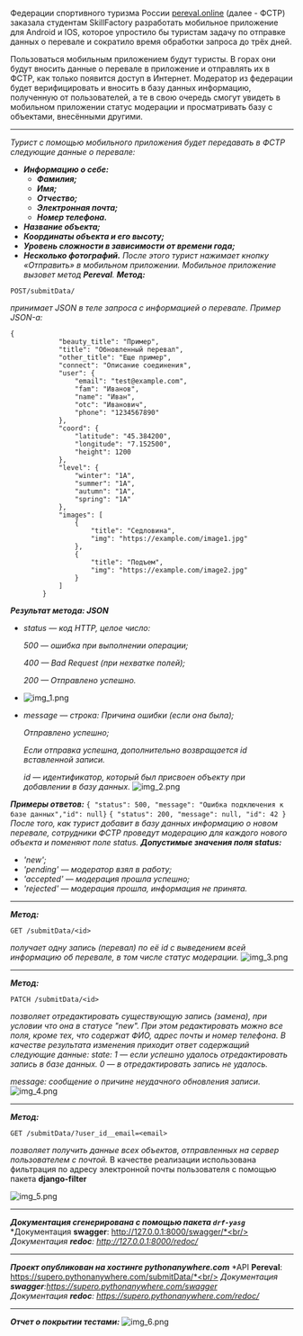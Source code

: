 
Федерации спортивного туризма России [pereval.online](https://pereval.online) (далее - ФСТР) заказала студентам SkillFactory разработать мобильное приложение для Android и IOS, которое упростило бы туристам задачу по отправке данных о перевале и сократило время обработки запроса до трёх дней.

Пользоваться мобильным приложением будут туристы. В горах они будут вносить данные о перевале в приложение и отправлять их в ФСТР, как только появится доступ в Интернет.
Модератор из федерации будет верифицировать и вносить в базу данных информацию, полученную от пользователей, а те в свою очередь смогут увидеть в мобильном приложении статус модерации и просматривать базу с объектами, внесёнными другими.
___
*Турист с помощью мобильного приложения будет передавать в ФСТР следующие данные о перевале:*
+ ***Информацию о себе:***
  + ***Фамилия;***
  + ***Имя;***
  + ***Отчество;***
  + ***Электронная почта;***
  + ***Номер телефона.***
+ ***Название объекта;***
+ ***Координаты объекта и его высоту;***
+ ***Уровень сложности в зависимости от времени года;***
+ ***Несколько фотографий.***
*После этого турист нажимает кнопку «Отправить» в мобильном приложении. Мобильное приложение вызовет метод **Pereval**.*
 ***Метод:***
 
```
POST/submitData/
```
 
 *принимает JSON в теле запроса с информацией о перевале. Пример JSON-а:*
```
{
            "beauty_title": "Пример",
            "title": "Обновленный перевал",
            "other_title": "Еще пример",
            "connect": "Описание соединения",
            "user": {
                "email": "test@example.com",
                "fam": "Иванов",
                "name": "Иван",
                "otc": "Иванович",
                "phone": "1234567890"
            },
            "coord": {
                "latitude": "45.384200",
                "longitude": "7.152500",
                "height": 1200
            },
            "level": {
                "winter": "1A",
                "summer": "1A",
                "autumn": "1A",
                "spring": "1A"
            },
            "images": [
                {
                    "title": "Седловина",
                    "img": "https://example.com/image1.jpg"
                },
                {
                    "title": "Подъем",
                    "img": "https://example.com/image2.jpg"
                }
            ]
        }
```
***Результат метода: JSON***
+ *status — код HTTP, целое число:*
 
    *500 — ошибка при выполнении операции;*
    
    *400 — Bad Request (при нехватке полей);*
    
    *200 — Отправлено успешно.*
+ ![img_1.png](img_1.png)
    
+ *message — строка:*
   *Причина ошибки (если она была);*
    
    *Отправлено успешно;*
    
    *Если отправка успешна, дополнительно возвращается id вставленной записи.*
    
    *id — идентификатор, который был присвоен объекту при добавлении в базу данных.*
    ![img_2.png](img_2.png)
    
***Примеры oтветов:***
`{ "status": 500, "message": "Ошибка подключения к базе данных","id": null}`
`{ "status": 200, "message": null, "id": 42 }`
*После того, как турист добавит в базу данных информацию о новом перевале, сотрудники ФСТР проведут модерацию для каждого нового объекта и поменяют поле status.*
***Допустимые значения поля status:***
+ *'new';*
+ *'pending' — модератор взял в работу;*
+ *'accepted'  — модерация прошла успешно;*
+ *'rejected' — модерация прошла, информация не принята.*
______
 ***Метод:*** 
```
GET /submitData/<id>
```
*получает одну запись (перевал) по её id с выведением всей информацию об перевале, в том числе статус модерации.*
![img_3.png](img_3.png)
____
***Метод:***
```
PATCH /submitData/<id>
```
*позволяет отредактировать существующую запись (замена), при условии что она в статусе "new". При этом редактировать можно все поля, кроме тех, что содержат ФИО, адрес почты и номер телефона. В качестве результата изменения приходит ответ содержащий следующие данные:*
 *state:*
     *1 — если успешно удалось отредактировать запись в базе данных.*
     *0 — в отредактировать запись не удалось.*
    
 *message: сообщение о причине неудачного обновления записи.*
 ![img_4.png](img_4.png)
_____
***Метод:***
   
```
GET /submitData/?user_id__email=<email>
```
*позволяет получить данные всех объектов, отправленных на сервер пользователем с почтой.* 
В качестве реализации использована фильтрация по адресу электронной почты пользователя с помощью пакета **django-filter**

![img_5.png](img_5.png)
______
***Документация сгенерирована с помощью пакета `drf-yasg`*** 
*Документация **swagger**: http://127.0.0.1:8000/swagger/*<br/>
*Документация **redoc**: http://127.0.0.1:8000/redoc/*
______

***Проект опубликован на хостинге pythonanywhere.com***
*API **Pereval**: https://supero.pythonanywhere.com/submitData/*<br/>
*Документация **swagger**:https://supero.pythonanywhere.com/swagger<br/>*
*Документация **redoc**: https://supero.pythonanywhere.com/redoc/*
______
***Отчет о покрытии тестами:***
![img_6.png](img_6.png)